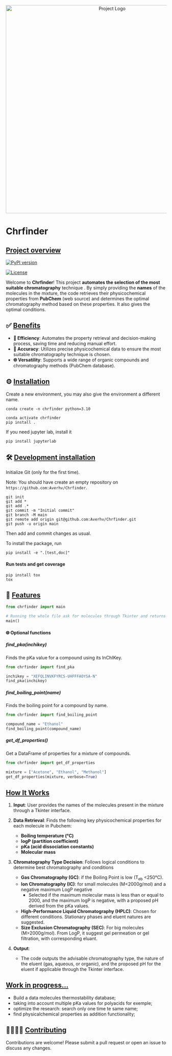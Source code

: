 <p align="center">
  <img src="assets/Image_Chrfinder.webp" alt="Project Logo" width="650"/>
</p>

# Chrfinder

## <ins>Project overview</ins>

[![PyPI version](http://img.shields.io/pypi/v/PubChemPy.svg?style=flat)](https://pypi.python.org/pypi/Chrfinder)

[![License](http://img.shields.io/pypi/l/PubChemPy.svg?style=flat)](https://github.com/Averhv/Chrfinder/blob/master/LICENSE)




Welcome to **Chrfinder**! This project **automates the selection of the most suitable chromatography** technique . By simply providing the **names** of the molecules in the mixture, the code retrieves their physicochemical properties from **PubChem** (web source) and determines the optimal chromatography method based on these properties. It also gives the optimal conditions.

## ✅ <ins>Benefits</ins>

- **🚀 Efficiency**: Automates the property retrieval and decision-making process, saving time and reducing manual effort.
- **🎯 Accuracy**: Utilizes precise physicochemical data to ensure the most suitable chromatography technique is chosen.
- **🌐 Versatility**: Supports a wide range of organic compounds and chromatography methods (PubChem database).


## ⚙ <ins>Installation</ins>

Create a new environment, you may also give the environment a different name. 

```
conda create -n chrfinder python=3.10 
```

```
conda activate chrfinder
pip install .
```

If you need jupyter lab, install it 

```
pip install jupyterlab
```

## 🛠️ <ins>Development installation</ins>

Initialize Git (only for the first time). 

Note: You should have create an empty repository on `https://github.com:Averhv/Chrfinder`.

```
git init
git add * 
git add .*
git commit -m "Initial commit" 
git branch -M main
git remote add origin git@github.com:Averhv/Chrfinder.git 
git push -u origin main
```

Then add and commit changes as usual. 

To install the package, run

```
pip install -e ".[test,doc]"
```

#### Run tests and get coverage

```
pip install tox
tox
```

## 📒 <ins>Features</ins>

```python
from chrfinder import main

# Running the whole file ask for molecules through Tkinter and returns the best chromatography
main()
```

#### 🌐 Optional functions

##### find_pka(inchikey)
Finds the pKa value for a compound using its InChIKey.
```python
from chrfinder import find_pka

inchikey = "XEFQLINVKFYRCS-UHFFFAOYSA-N"
find_pka(inchikey)
```

##### find_boiling_point(name)
Finds the boiling point for a compound by name.
```python
from chrfinder import find_boiling_point

compound_name = "Ethanol"
find_boiling_point(compound_name)
```

##### get_df_properties()
Get a DataFrame of properties for a mixture of compounds.
```python
from chrfinder import get_df_properties

mixture = ["Acetone", "Ethanol", "Methanol"]
get_df_properties(mixture, verbose=True)
```

## <ins>How It Works</ins>

1. **Input**: User provides the names of the molecules present in the mixture through a Tkinter interface.

2. **Data Retrieval**: Finds the following key physicochemical properties for each molecule in Pubchem:
     - **Boiling temperature (°C)**
     - **logP (partition coefficient)**
     - **pKa (acid dissociation constants)**
     - **Molecular mass**

3. **Chromatography Type Decision**: Follows logical conditions to determine best chromatography and conditions
   - **Gas Chromatography (GC)**: if the Boiling Point is low (T<sub>eb</sub> <250°C).
   - **Ion Chromatography (IC)**: for small molecules (M<2000g/mol) and a negative maximum LogP negative
     - Selected if the maximum molecular mass is less than or equal to 2000, and the maximum logP is negative, with a proposed pH derived from the pKa values.
   - **High-Performance Liquid Chromatography (HPLC)**: Chosen for different conditions. Stationary phases and eluent natures are suggested.
   - **Size Exclusion Chromatography (SEC)**: For big molecules (M>2000g/mol). From LogP, it suggest gel permeation or gel filtration, with corresponding eluant.

4. **Output**:
   - The code outputs the advisable chromatography type, the nature of the eluent (gas, aqueous, or organic), and the proposed pH for the eluent if applicable through the Tkinter interface.
  
## <ins>Work in progress...</ins>
- Build a data molecules thermostability database;
- taking into account multiple pKa values for polyacids for exemple;
- optimize the research: search only one time te same name;
- find physicalchemical properties as addition functionality;


## 🫱🏽‍🫲🏼 <ins>Contributing</ins>
Contributions are welcome! Please submit a pull request or open an issue to discuss any changes.

